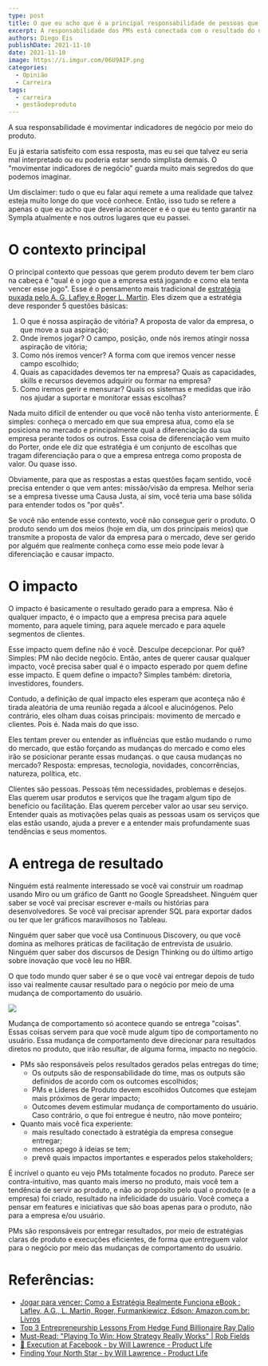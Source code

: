 ```yaml
---
type: post
title: O que eu acho que é a principal responsabilidade de pessoas que gerem produtos/serviços digitais
excerpt: A responsabilidade dos PMs está conectada com o resultado do negócio por meio do produto
authors: Diego Eis
publishDate: 2021-11-10
date: 2021-11-10
image: https://i.imgur.com/06U9AIP.png
categories:
  - Opinião
  - Carreira
tags:
  - carreira
  - gestãodeproduto
---
```

A sua responsabilidade é movimentar indicadores de negócio por meio do produto.

Eu já estaria satisfeito com essa resposta, mas eu sei que talvez eu seria mal interpretado ou eu poderia estar sendo simplista demais. O "movimentar indicadores de negócio" guarda muito mais segredos do que podemos imaginar.

Um disclaimer: tudo o que eu falar aqui remete a uma realidade que talvez esteja muito longe do que você conhece. Então, isso tudo se refere a apenas o que eu acho que deveria acontecer e é o que eu tento garantir na Sympla atualmente e nos outros lugares que eu passei.

# O contexto principal

O principal contexto que pessoas que gerem produto devem ter bem claro na cabeça é "qual é o jogo que a empresa está jogando e como ela tenta vencer esse jogo". Esse é o pensamento mais tradicional de [estratégia puxada pelo A. G. Lafley e Roger L. Martin](https://amzn.to/3aLfT8g). Eles dizem que a estratégia deve responder 5 questões básicas:

1. O que é nossa aspiração de vitória? A proposta de valor da empresa, o que move a sua aspiração;
2. Onde iremos jogar? O campo, posição, onde nós iremos atingir nossa aspiração de vitória;
3. Como nós iremos vencer? A forma com que iremos vencer nesse campo escolhido;
4. Quais as capacidades devemos ter na empresa? Quais as capacidades, skills e recursos devemos adquirir ou formar na empresa?
5. Como iremos gerir e mensurar? Quais os sistemas e medidas que irão nos ajudar a suportar e monitorar essas escolhas?

Nada muito difícil de entender ou que você não tenha visto anteriormente. É simples: conheça o mercado em que sua empresa atua, como ela se posiciona no mercado e principalmente qual a diferenciação da sua empresa perante todos os outros. Essa coisa de diferenciação vem muito do Porter, onde ele diz que estratégia é um conjunto de escolhas que tragam diferenciação para o que a empresa entrega como proposta de valor. Ou quase isso.

Obviamente, para que as respostas a estas questões façam sentido, você precisa entender o que vem antes: missão/visão da empresa. Melhor seria se a empresa tivesse uma Causa Justa, aí sim, você teria uma base sólida para entender todos os "por quês".

Se você não entende esse contexto, você não consegue gerir o produto. O produto sendo um dos meios (hoje em dia, um dos principais meios) que transmite a proposta de valor da empresa para o mercado, deve ser gerido por alguém que realmente conheça como esse meio pode levar à diferenciação e causar impacto.

# O impacto

O impacto é basicamente o resultado gerado para a empresa. Não é qualquer impacto, é o impacto que a empresa precisa para aquele momento, para aquele timing, para aquele mercado e para aquele segmentos de clientes.

Esse impacto quem define não é você. Desculpe decepcionar. Por quê? Simples: PM não decide negócio. Então, antes de querer causar qualquer impacto, você precisa saber qual é o impacto esperado por quem define esse impacto. E quem define o impacto? Simples também: diretoria, investidores, founders.

Contudo, a definição de qual impacto eles esperam que aconteça não é tirada aleatória de uma reunião regada a álcool e alucinógenos. Pelo contrário, eles olham duas coisas principais: movimento de mercado e clientes. Pois é. Nada mais do que isso.

Eles tentam prever ou entender as influências que estão mudando o rumo do mercado, que estão forçando as mudanças do mercado e como eles irão se posicionar perante essas mudanças. o que causa mudanças no mercado? Resposta: empresas, tecnologia, novidades, concorrências, natureza, política, etc.

Clientes são pessoas. Pessoas têm necessidades, problemas e desejos. Elas querem usar produtos e serviços que lhe tragam algum tipo de benefício ou facilitação. Elas querem perceber valor ao usar seu serviço. Entender quais as motivações pelas quais as pessoas usam os serviços que elas estão usando, ajuda a prever e a entender mais profundamente suas tendências e seus momentos.

# A entrega de resultado

Ninguém está realmente interessado se você vai construir um roadmap usando Miro ou um gráfico de Gantt no Google Spreadsheet. Ninguém quer saber se você vai precisar escrever e-mails ou histórias para desenvolvedores. Se você vai precisar aprender SQL para exportar dados ou ter que ler gráficos maravilhosos no Tableau.

Ninguém quer saber que você usa Continuous Discovery, ou que você domina as melhores práticas de facilitação de entrevista de usuário. Ninguém quer saber dos discursos de Design Thinking ou do último artigo sobre inovação que você leu no HBR.

O que todo mundo quer saber é se o que você vai entregar depois de tudo isso vai realmente causar resultado para o negócio por meio de uma mudança de comportamento do usuário.

![](/images/posts/o-que-eu-acho-que-e-a-principal-responsabilidade-de-pessoas-que-gerem-produtos-servicos-digitais-1.png)

Mudança de comportamento só acontece quando se entrega "coisas". Essas coisas servem para que você mude algum tipo de comportamento no usuário. Essa mudança de comportamento deve direcionar para resultados diretos no produto, que irão resultar, de alguma forma, impacto no negócio.

* PMs são responsáveis pelos resultados gerados pelas entregas do time;
  * Os outputs são de responsabilidade do time, mas os outputs são definidos de acordo com os outcomes escolhidos;
  * PMs e Líderes de Produto devem escolhidos Outcomes que estejam mais próximos de gerar impacto;
  * Outcomes devem estimular mudança de comportamento do usuário. Caso contrário, o que foi entregue é neutro, não move ponteiro;
* Quanto mais você fica experiente:
  * mais resultado conectado à estratégia da empresa consegue entregar;
  * menos apego à ideias se tem;
  * prevê quais impactos importantes e esperados pelos stakeholders;

É incrível o quanto eu vejo PMs totalmente focados no produto. Parece ser contra-intuitivo, mas quanto mais imerso no produto, mais você tem a tendência de servir ao produto, e não ao propósito pelo qual o produto (e a empresa) foi criado, resultado na infelicidade do usuário. Você começa a pensar em features e iniciativas que são boas apenas para o produto, não para a empresa e/ou usuário.

PMs são responsáveis por entregar resultados, por meio de estratégias claras de produto e execuções eficientes, de forma que entreguem valor para o negócio por meio das mudanças de comportamento do usuário.

# Referências:

* [Jogar para vencer: Como a Estratégia Realmente Funciona eBook : Lafley, A.G., L. Martin, Roger, Furmankiewicz, Edson: Amazon.com.br: Livros](https://amzn.to/3aLfT8g)
* [Top 3 Entrepreneurship Lessons From Hedge Fund Billionaire Ray Dalio](https://www.forbes.com/sites/katinastefanova/2014/12/19/top-3-entreprenuership-lessons-i-learned-from-hedge-fund-billionaire-ray-dalio/?sh=2b6c56743f31)
* [Must-Read: "Playing To Win: How Strategy Really Works" | Rob Fields](https://robfields.com/2013/05/25/why-playing-to-win-how-strategy-really-works-is-a-must-read/)
* [🚢 Execution at Facebook - by Will Lawrence - Product Life](https://productlife.to/p/-execution-at-facebook)
* [Finding Your North Star - by Will Lawrence - Product Life](https://productlife.to/p/finding-your-north-star-product-strategy)